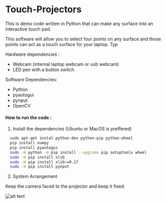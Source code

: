 # Touch-Projectors
This is demo code written in Python that can make any surface into an interactive touch pad.

This software will allow you to select four points on any surface and those points can act as a touch surface for your laptop. Typ

Hardware dependencies :

- Webcam (internal laptop webcam or usb webcam)
- LED pen with a button switch.


Software Dependencies:
- Python
- pyautogui
- pynput
- OpenCV

#### How to run the code : ####

1. Install the dependencies (Ubuntu or MacOS is preffered)

```bash
  sudo apt-get instal python-dev python-pip python-wheel
  pip install numpy
  pip install pyautogui
  sudo -H python -m pip install --upgrade pip setuptools wheel 
  sudo -H pip install xlib
  sudo -H pip install xlib>=0.17
  sudo -H pip install pynput
```
2. System Arrangement

Keep the camera faced to the projector and keep it fixed. 

![alt text](https://github.com/huzz/Touch-Projectors/system_arrangement.png)
  
